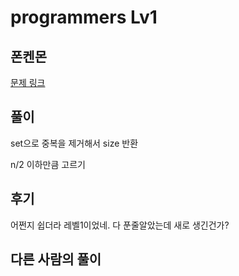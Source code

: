 # programmers Lv1

## 폰켄몬

[문제 링크](https://programmers.co.kr/learn/courses/30/lessons/1845)

## 풀이

set으로 중복을 제거해서 size 반환

n/2 이하만큼 고르기

## 후기

어쩐지 쉽더라 레벨1이었네. 
다 푼줄알았는데 새로 생긴건가?

## 다른 사람의 풀이

